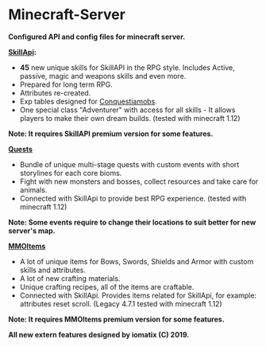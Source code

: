 # Minecraft-Server
**Configured API and config files for minecraft server.**

**[SkillApi](https://www.spigotmc.org/resources/skillapi.4824/):**
- **45** new unique skills for SkillAPI in the RPG style. Includes Active, passive, magic and weapons skills and even more.
- Prepared for long term RPG.
- Attributes re-created.
- Exp tables designed for [Conquestiamobs](https://www.spigotmc.org/resources/conquestia-mobs.21307/).
- One special class "Adventurer" with access for all skills - It allows players to make their own dream builds.
(tested with minecraft 1.12)

**Note: It requires SkillAPI premium version for some features.**

**[Quests](https://www.spigotmc.org/resources/quests.3711/)**
- Bundle of unique multi-stage quests with custom events with short storylines for each core bioms. 
- Fight with new monsters and bosses, collect resources and take care for animals.   
- Connected with SkillApi to provide best RPG experience.
(tested with minecraft 1.12)

**Note: Some events require to change their locations to suit better for new server's map.** 

**[MMOItems](https://www.spigotmc.org/resources/mmoitems-lite.60876/)**
- A lot of unique items for Bows, Swords, Shields and Armor with custom skills and attributes.
- A lot of new crafting materials.
- Unique crafting recipes, all of the items are craftable.
- Connected with SkillApi. Provides items related for SkillApi, for example: attributes reset scroll.
(Legacy 4.7.1 tested with minecraft 1.12)

**Note: It requires MMOItems premium version for some features.**

**All new extern features designed by iomatix (C) 2019.**
